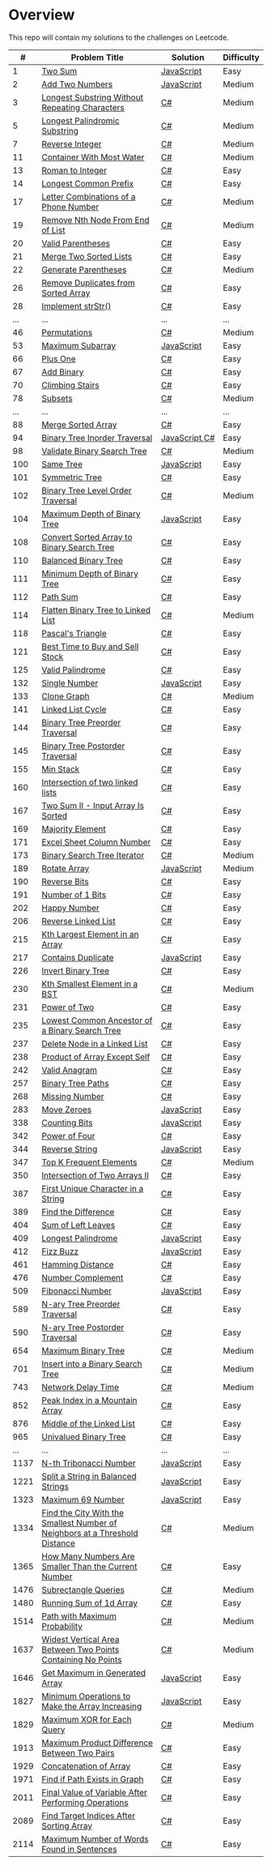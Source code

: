 # Overview

This repo will contain my solutions to the challenges on Leetcode.

| #    | Problem Title                                                                                                                                                                             | Solution                                                                                      | Difficulty |
| ---- | ----------------------------------------------------------------------------------------------------------------------------------------------------------------------------------------- | --------------------------------------------------------------------------------------------- | ---------- |
| 1    | [Two Sum](https://leetcode.com/problems/two-sum/)                                                                                                                                         | [JavaScript](./javaScript/two-sum.js)                                                         | Easy       |
| 2    | [Add Two Numbers](https://leetcode.com/problems/add-two-numbers/)                                                                                                                         | [JavaScript](./javaScript/add-two-numbers.js)                                                 | Medium     |
| 3    | [Longest Substring Without Repeating Characters](https://leetcode.com/problems/longest-substring-without-repeating-characters/)                                                           | [C#](./csharp/longest-substring-without-repeating-characters.cs)                              | Medium     |
| 5    | [Longest Palindromic Substring](https://leetcode.com/problems/longest-palindromic-substring/)                                                           | [C#](./csharp/longest-palindromic-substrings.cs)                              | Medium     |
| 7    | [Reverse Integer](https://leetcode.com/problems/reverse-integer/)                                                           | [C#](./csharp/reverse-integer.cs)                              | Medium     |
| 11   | [Container With Most Water](https://leetcode.com/problems/container-with-most-water/)                                                                                                     | [C#](./csharp/container-with-most-water.cs)                                                   | Medium     |
| 13   | [Roman to Integer](https://leetcode.com/problems/roman-to-integer/)                                                                                                                       | [C#](./csharp/roman-to-integer.cs)                                                            | Easy       |
| 14   | [Longest Common Prefix](https://leetcode.com/problems/longest-common-prefix/)                                                                                                             | [C#](./csharp/longest-common-prefix.cs)                                                       | Easy       |
| 17   | [Letter Combinations of a Phone Number](https://leetcode.com/problems/letter-combinations-of-a-phone-number/)                                                                                                             | [C#](./csharp/letter-combinations-of-a-phone-number.cs)                                                       | Medium       |
| 19   | [Remove Nth Node From End of List](https://leetcode.com/problems/remove-nth-node-from-end-of-list/)                                                                                       | [C#](./csharp/remove-nth-node-from-end-of-list.cs)                                            | Medium     |
| 20   | [Valid Parentheses](https://leetcode.com/problems/valid-parentheses/)                                                                                                                     | [C#](./csharp/valid-parentheses.cs)                                                           | Easy       |
| 21   | [Merge Two Sorted Lists](https://leetcode.com/problems/merge-two-sorted-lists/)                                                                                                           | [C#](./csharp/merge-two-sorted-lists.cs)                                                      | Easy       |
| 22   | [Generate Parentheses](https://leetcode.com/problems/generate-parentheses/)                                                                                                           | [C#](./csharp/generate-parentheses.cs)                                                      | Medium       |
| 26   | [Remove Duplicates from Sorted Array](https://leetcode.com/problems/remove-duplicates-from-sorted-array/)                                                                                 | [C#](./csharp/remove-duplicates-from-sorted-array.cs)                                         | Easy       |
| 28   | [Implement strStr()](https://leetcode.com/problems/implement-strstr/)                                                                                                                     | [C#](./csharp/implement-strstr.cs)                                                            | Easy       |
| ...  | ...                                                                                                                                                                                       | ...                                                                                           | ...        |
| 46   | [Permutations](https://leetcode.com/problems/permutations/)                                                                                                                               | [C#](./csharp/permutations.cs)                                                                | Medium       |
| 53   | [Maximum Subarray](https://leetcode.com/problems/maximum-subarray/)                                                                                                                       | [JavaScript](./javaScript/maximum-subarray.js)                                                | Easy       |
| 66   | [Plus One](https://leetcode.com/problems/plus-one/)                                                                                                                                       | [C#](./csharp/plus-one.cs)                                                                    | Easy       |
| 67   | [Add Binary](https://leetcode.com/problems/add-binary/)                                                                                                                                       | [C#](./csharp/add-binary.cs)                                                                    | Easy       |
| 70   | [Climbing Stairs](https://leetcode.com/problems/climbing-stairs/)                                                                                                                         | [C#](./csharp/climbing-stairs.cs)                                                             | Easy       |
| 78   | [Subsets](https://leetcode.com/problems/subsets/)                                                                                                                         | [C#](./csharp/subsets.cs)                                                             | Medium       |
| ...  | ...                                                                                                                                                                                       | ...                                                                                           | ...        |
| 88   | [Merge Sorted Array](https://leetcode.com/problems/merge-sorted-array/)                                                                                                                   | [C#](./csharp/merge-sorted-array.cs)                                                          | Easy       |
| 94   | [Binary Tree Inorder Traversal](https://leetcode.com/problems/binary-tree-inorder-traversal/)                                                                                             | [JavaScript](./javaScript/binary-tree-inorder-traversal.js),[C#](./csharp/binary-tree-inorder-traversal.cs)                                | Easy       |
| 98   | [Validate Binary Search Tree](https://leetcode.com/problems/validate-binary-search-tree/)                                                                                                 | [C#](./csharp/validate-binary-search-tree.cs)                                                 | Medium     |
| 100  | [Same Tree](https://leetcode.com/problems/same-tree/)                                                                                                                                     | [JavaScript](./javaScript/same-tree.js)                                                       | Easy       |
| 101  | [Symmetric Tree](https://leetcode.com/problems/symmetric-tree/)                                                                                                                           | [C#](./csharp/symmetric-tree.cs)                                                              | Easy       |
| 102  | [Binary Tree Level Order Traversal](https://leetcode.com/problems/binary-tree-level-order-traversal/)                                                                                     | [C#](./csharp/binary-tree-level-order-traversal.cs)                                           | Medium     |
| 104  | [Maximum Depth of Binary Tree](https://leetcode.com/problems/maximum-depth-of-binary-tree/)                                                                                               | [JavaScript](./javaScript/maximum-depth-of-binary-tree.js)                                    | Easy       |
| 108  | [Convert Sorted Array to Binary Search Tree](https://leetcode.com/problems/convert-sorted-array-to-binary-search-tree/)                                                                   | [C#](./csharp/convert-sorted-array-to-binary-search-tree.cs)                                  | Easy       |
| 110  | [Balanced Binary Tree](https://leetcode.com/problems/balanced-binary-tree/)                                                                                                               | [C#](./csharp/balanced-binary-tree.cs)                                                        | Easy       |
| 111  | [Minimum Depth of Binary Tree](https://leetcode.com/problems/minimum-depth-of-binary-tree/)                                                                                               | [C#](./csharp/minimum-depth-of-binary-tree.cs)                                                | Easy       |
| 112  | [Path Sum](https://leetcode.com/problems/path-sum/)                                                                                               | [C#](./csharp/path-sum.cs)                                                | Easy       |
| 114  | [Flatten Binary Tree to Linked List](https://leetcode.com/problems/flatten-binary-tree-to-linked-list/)                                                                                   | [C#](./csharp/flatten-binary-tree-to-linked-list.cs)                                          | Medium     |
| 118  | [Pascal's Triangle](https://leetcode.com/problems/pascals-triangle/)                                                                                                                      | [C#](./csharp/pascals-triangle.cs)                                                            | Easy       |
| 121  | [Best Time to Buy and Sell Stock](https://leetcode.com/problems/best-time-to-buy-and-sell-stock/)                                                                                                                      | [C#](./csharp/best-time-to-buy-and-sell-stock.cs)                                                            | Easy       |
| 125  | [Valid Palindrome](https://leetcode.com/problems/valid-palindrome/)                                                                                                                       | [C#](./csharp/valid-palindrome.cs)                                                            | Easy       |
| 132  | [Single Number](https://leetcode.com/problems/single-number/)                                                                                                                             | [JavaScript](./javaScript/single-number.js)                                                   | Easy       |
| 133  | [Clone Graph](https://leetcode.com/problems/clone-graph/)                                                                                                                                 | [C#](./csharp/clone-graph.cs)                                                                 | Medium     |
| 141  | [Linked List Cycle](https://leetcode.com/problems/linked-list-cycle/)                                                                                                                     | [C#](./csharp/linked-list-cycle.cs)                                                           | Easy       |
| 144  | [Binary Tree Preorder Traversal](https://leetcode.com/problems/binary-tree-preorder-traversal/)                                                                                           | [C#](./csharp/binary-tree-preorder-traversal.cs)                                              | Easy       |
| 145  | [Binary Tree Postorder Traversal](https://leetcode.com/problems/binary-tree-postorder-traversal/)                                                                                         | [C#](./csharp/binary-tree-postorder-traversal.cs)                                             | Easy       |
| 155  | [Min Stack](https://leetcode.com/problems/min-stack/)                                                                                                                                     | [C#](./csharp/min-stack.cs)                                                                   | Easy       |
| 160  | [Intersection of two linked lists](https://leetcode.com/problems/intersection-of-two-linked-lists/)                                                                                       | [C#](./csharp/intersection-of-two-linked-lists.cs)                                            | Easy       |
| 167  | [Two Sum II - Input Array Is Sorted](https://leetcode.com/problems/two-sum-ii-input-array-is-sorted/)                                                                                     | [C#](./csharp/two-sum-ii-input-array-is-sorted.cs)                                            | Easy       |
| 169  | [Majority Element](https://leetcode.com/problems/majority-element/)                                                                                                                       | [C#](./csharp/majority-element.cs)                                                            | Easy       |
| 171  | [Excel Sheet Column Number](https://leetcode.com/problems/excel-sheet-column-number/)                                                                                                 | [C#](./csharp/excel-sheet-column-number.cs)                                                 | Easy     |
| 173  | [Binary Search Tree Iterator](https://leetcode.com/problems/binary-search-tree-iterator/)                                                                                                 | [C#](./csharp/binary-search-tree-iterator.cs)                                                 | Medium     |
| 189  | [Rotate Array](https://leetcode.com/problems/rotate-array/)                                                                                                                               | [JavaScript](./javaScript/rotate-array.js)                                                    | Medium     |
| 190  | [Reverse Bits](https://leetcode.com/problems/reverse-bits/)                                                                                                                               | [C#](./csharp/reverse-bits.cs)                                                    | Easy     |
| 191  | [Number of 1 Bits](https://leetcode.com/problems/number-of-1-bits/)                                                                                                                               | [C#](./csharp/number-of-1-bits.cs)                                                    | Easy     |
| 202  | [Happy Number](https://leetcode.com/problems/happy-number/)                                                                                                                 | [C#](./csharp/happy-number.js)                                                         | Easy       |
| 206  | [Reverse Linked List](https://leetcode.com/problems/reverse-linked-list/)                                                                                                                 | [C#](./csharp/reverse-linked-list.js)                                                         | Easy       |
| 215  | [Kth Largest Element in an Array](https://leetcode.com/problems/kth-largest-element-in-an-array/)                                                                                         | [C#](./csharp/kth-largest-element-in-an-array.cs)                                             | Easy       |
| 217  | [Contains Duplicate](https://leetcode.com/problems/contains-duplicate/)                                                                                                                   | [JavaScript](./javaScript/contains-duplicate.js)                                              | Easy       |
| 226  | [Invert Binary Tree](https://leetcode.com/problems/invert-binary-tree/)                                                                                                                   | [C#](./csharp/invert-binary-tree.cs)                                                          | Easy       |
| 230  | [Kth Smallest Element in a BST](https://leetcode.com/problems/kth-smallest-element-in-a-bst/)                                                                                             | [C#](./csharp/kth-smallest-element-in-a-bst.cs)                                               | Medium     |
| 231  | [Power of Two](https://leetcode.com/problems/power-of-two/)                                                                                             | [C#](./csharp/power-of-two.cs)                                               | Easy     |
| 235  | [Lowest Common Ancestor of a Binary Search Tree](https://leetcode.com/problems/lowest-common-ancestor-of-a-binary-search-tree/)                                                                                               | [C#](./csharp/lowest-common-ancestor-of-a-binary-search-tree.cs)                                                | Easy       |
| 237  | [Delete Node in a Linked List](https://leetcode.com/problems/delete-node-in-a-linked-list/)                                                                                               | [C#](./csharp/delete-node-in-a-linked-list.cs)                                                | Easy       |
| 238  | [Product of Array Except Self](https://leetcode.com/problems/product-of-array-except-self/)                                                                                               | [C#](./csharp/product-of-array-except-self.cs)                                                | Easy       |
| 242  | [Valid Anagram](https://leetcode.com/problems/valid-anagram/)                                                                                                                             | [C#](./csharp/valid-anagram.cs)                                                               | Easy       |
| 257  | [Binary Tree Paths](https://leetcode.com/problems/binary-tree-paths/)                                                                                                                             | [C#](./csharp/binary-tree-paths.cs)                                                               | Easy       |
| 268  | [Missing Number](https://leetcode.com/problems/missing-number/)                                                                                                                           | [C#](./csharp/missing-number.cs)                                                              | Easy       |
| 283  | [Move Zeroes](https://leetcode.com/problems/move-zeroes/)                                                                                                                                 | [JavaScript](./javaScript/move-zeroes.js)                                                     | Easy       |
| 338  | [Counting Bits](https://leetcode.com/problems/counting-bits/)                                                                                                                             | [JavaScript](./javaScript/counting-bits.js)                                                   | Easy       |
| 342  | [Power of Four](https://leetcode.com/problems/power-of-four/)                                                                                                                           | [C#](./csharp/power-of-four.cs)                                                  | Easy       |
| 344  | [Reverse String](https://leetcode.com/problems/reverse-string/)                                                                                                                           | [JavaScript](./javaScript/reverse-string.js)                                                  | Easy       |
| 347  | [Top K Frequent Elements](https://leetcode.com/problems/top-k-frequent-elements/)                                                                                                                           | [C#](./csharp/top-k-frequent-elements.cs)                                                  | Medium       |
| 350  | [Intersection of Two Arrays II](https://leetcode.com/problems/intersection-of-two-arrays-ii/)                                                                                                                           | [C#](./csharp/intersection-of-two-arrays-ii.cs)                                                  | Easy       |
| 387  | [First Unique Character in a String](https://leetcode.com/problems/first-unique-character-in-a-string/)                                                                                   | [C#](./csharp/first-unique-character-in-a-string.cs)                                          | Easy       |
| 389  | [Find the Difference](https://leetcode.com/problems/find-the-difference/)                                                                                   | [C#](./csharp/find-the-difference.cs)                                          | Easy       |
| 404  | [Sum of Left Leaves](https://leetcode.com/problems/sum-of-left-leaves/)                                                                                                                   | [C#](./csharp/sum-of-left-leaves.cs)                                                          | Easy       |
| 409  | [Longest Palindrome](https://leetcode.com/problems/longest-palindrome/)                                                                                                                   | [JavaScript](./javaScript/longest-palindrome.js)                                              | Easy       |
| 412  | [Fizz Buzz](https://leetcode.com/problems/fizz-buzz/)                                                                                                                                     | [JavaScript](./javaScript/fizz-buzz.js)                                                       | Easy       |
| 461  | [Hamming Distance](https://leetcode.com/problems/hamming-distance/)                                                                                                                                     | [C#](./csharp/hamming-distance.cs)                                                       | Easy       |
| 476  | [Number Complement](https://leetcode.com/problems/number-complement/)                                                                                                                                     | [C#](./csharp/number-complement.cs)                                                       | Easy       |
| 509  | [Fibonacci Number](https://leetcode.com/problems/fibonacci-number/)                                                                                                                       | [JavaScript](./javaScript/fibonacci-number.js)                                                | Easy       |
| 589  | [N-ary Tree Preorder Traversal](https://leetcode.com/problems/n-ary-tree-preorder-traversal/)                                                                                             | [C#](./csharp/n-ary-tree-preorder-traversal.cs)                                               | Easy       |
| 590  | [N-ary Tree Postorder Traversal](https://leetcode.com/problems/n-ary-tree-postorder-traversal/)                                                                                           | [C#](./csharp/n-ary-tree-postorder-traversal.cs)                                              | Easy       |
| 654  | [Maximum Binary Tree](https://leetcode.com/problems/maximum-binary-tree/)                                                                                                                 | [C#](./csharp/maximum-binary-tree.cs)                                                         | Medium     |
| 701  | [Insert into a Binary Search Tree](https://leetcode.com/problems/insert-into-a-binary-search-tree/)                                                                                                                 | [C#](./csharp/insert-into-a-binary-search-tree.cs)                                                         | Medium     |
| 743  | [Network Delay Time](https://leetcode.com/problems/network-delay-time/)                                                                                                                   | [C#](./csharp/network-delay-time.cs)                                                          | Medium     |
| 852  | [Peak Index in a Mountain Array](https://leetcode.com/problems/peak-index-in-a-mountain-array/)                                                                                           | [C#](./csharp/peak-index-in-a-mountain-array.cs)                                              | Easy       |
| 876  | [Middle of the Linked List](https://leetcode.com/problems/middle-of-the-linked-list/)                                                                                                     | [C#](./csharp/middle-of-the-linked-list.cs)                                                   | Easy       |
| 965  | [Univalued Binary Tree](https://leetcode.com/problems/univalued-binary-tree/)                                                                                                             | [C#](./csharp/univalued-binary-tree.cs)                                                       | Easy       |
| ...  | ...                                                                                                                                                                                       | ...                                                                                           | ...        |
| 1137 | [N-th Tribonacci Number](https://leetcode.com/problems/n-th-tribonacci-number/)                                                                                                           | [JavaScript](./javaScript/n-th-tribonacci-number.js)                                          | Easy       |
| 1221 | [Split a String in Balanced Strings](https://leetcode.com/problems/split-a-string-in-balanced-strings/)                                                                                   | [JavaScript](./javaScript/split-a-string-in-balanced-strings.js)                              | Easy       |
| 1323 | [Maximum 69 Number](https://leetcode.com/problems/maximum-69-number/)                                                                                                                     | [JavaScript](./javaScript/maximum-69-number.js)                                               | Easy       |
| 1334 | [Find the City With the Smallest Number of Neighbors at a Threshold Distance](https://leetcode.com/problems/find-the-city-with-the-smallest-number-of-neighbors-at-a-threshold-distance/) | [C#](./csharp/find-the-city-with-the-smallest-number-of-neighbors-at-a-threshold-distance.cs) | Medium     |
| 1365 | [How Many Numbers Are Smaller Than the Current Number](https://leetcode.com/problems/how-many-numbers-are-smaller-than-the-current-number/)                                               | [C#](./csharp/how-many-numbers-are-smaller-than-the-current-number.cs)                        | Easy       |
| 1476 | [Subrectangle Queries](https://leetcode.com/problems/subrectangle-queries/)                                                                                                               | [C#](./csharp/subrectangle-queries.cs)                                                        | Medium     |
| 1480 | [Running Sum of 1d Array](https://leetcode.com/problems/running-sum-of-1d-array/)                                                                                                         | [C#](./csharp/running-sum-of-1d-array.cs)                                                     | Easy       |
| 1514 | [Path with Maximum Probability](https://leetcode.com/problems/path-with-maximum-probability/)                                                                                             | [C#](./csharp/path-with-maximum-probability.cs)                                               | Medium     |
| 1637 | [Widest Vertical Area Between Two Points Containing No Points](https://leetcode.com/problems/widest-vertical-area-between-two-points-containing-no-points/)                               | [C#](./csharp/widest-vertical-area-between-two-points-containing-no-points.cs)                | Medium     |
| 1646 | [Get Maximum in Generated Array](https://leetcode.com/problems/get-maximum-in-generated-array/)                                                                                           | [JavaScript](./javaScript/get-maximum-in-generated-array.js)                                  | Easy       |
| 1827 | [Minimum Operations to Make the Array Increasing](https://leetcode.com/problems/minimum-operations-to-make-the-array-increasing/)                                                         | [JavaScript](./javaScript/minimum-operations-to-make-the-array-increasing.js)                 | Easy       |
| 1829 | [Maximum XOR for Each Query](https://leetcode.com/problems/maximum-xor-for-each-query/)                                                         | [C#](./csharp/maximum-xor-for-each-query.cs)                 | Medium       |
| 1913 | [Maximum Product Difference Between Two Pairs](https://leetcode.com/problems/maximum-product-difference-between-two-pairs/)                                                               | [C#](./csharp/maximum-product-difference-between-two-pairs.cs)                                | Easy       |
| 1929 | [Concatenation of Array](https://leetcode.com/problems/concatenation-of-array/)                                                                                                           | [C#](./csharp/concatenation-of-array.cs)                                                      | Easy       |
| 1971 | [Find if Path Exists in Graph](https://leetcode.com/problems/find-if-path-exists-in-graph/)                                                                                               | [C#](./csharp/find-if-path-exists-in-graph.cs)                                                | Easy       |
| 2011 | [Final Value of Variable After Performing Operations](https://leetcode.com/problems/final-value-of-variable-after-performing-operations/)                                                 | [C#](./csharp/final-value-of-variable-after-performing-operations.cs)                         | Easy       |
| 2089 | [Find Target Indices After Sorting Array](https://leetcode.com/problems/find-target-indices-after-sorting-array/)                                                                         | [C#](./csharp/find-target-indices-after-sorting-array.cs)                                     | Easy       |
| 2114 | [Maximum Number of Words Found in Sentences](https://leetcode.com/problems/maximum-number-of-words-found-in-sentences/)                                                                   | [C#](./csharp/maximum-number-of-words-found-in-sentences.cs)                                  | Easy       |
